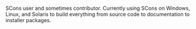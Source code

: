 
SCons user and sometimes contributor. Currently using SCons on Windows, Linux, and Solaris to build everything from source code to documentation to installer packages. 
